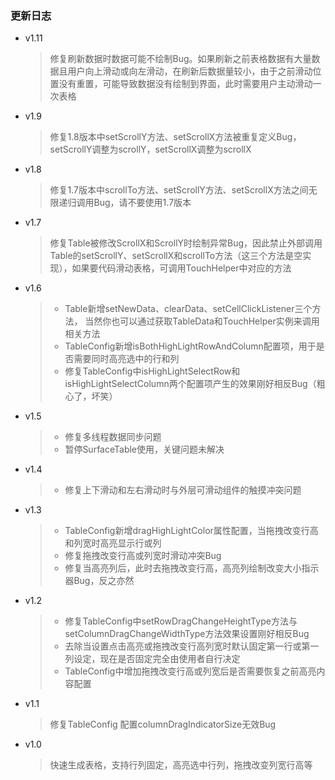 ### 更新日志
- v1.11
  > 修复刷新数据时数据可能不绘制Bug。如果刷新之前表格数据有大量数据且用户向上滑动或向左滑动，在刷新后数据量较小，由于之前滑动位置没有重置，可能导致数据没有绘制到界面，此时需要用户主动滑动一次表格

- v1.9
  > 修复1.8版本中setScrollY方法、setScrollX方法被重复定义Bug，setScrollY调整为scrollY，setScrollX调整为scrollX

- v1.8
  > 修复1.7版本中scrollTo方法、setScrollY方法、setScrollX方法之间无限递归调用Bug，请不要使用1.7版本

- v1.7
  > 修复Table被修改ScrollX和ScrollY时绘制异常Bug，因此禁止外部调用Table的setScrollY、setScrollX和scrollTo方法（这三个方法是空实现），如果要代码滑动表格，可调用TouchHelper中对应的方法

- v1.6
  > * Table新增setNewData、clearData、setCellClickListener三个方法，
 当然你也可以通过获取TableData和TouchHelper实例来调用相关方法
  > * TableConfig新增isBothHighLightRowAndColumn配置项，用于是否需要同时高亮选中的行和列
  > * 修复TableConfig中isHighLightSelectRow和isHighLightSelectColumn两个配置项产生的效果刚好相反Bug（粗心了，坏笑）

- v1.5
  > * 修复多线程数据同步问题
  > * 暂停SurfaceTable使用，关键问题未解决

- v1.4
  > * 修复上下滑动和左右滑动时与外层可滑动组件的触摸冲突问题

- v1.3
  > * TableConfig新增dragHighLightColor属性配置，当拖拽改变行高和列宽时高亮显示行或列
  > * 修复拖拽改变行高或列宽时滑动冲突Bug
  > * 修复当高亮列后，此时去拖拽改变行高，高亮列绘制改变大小指示器Bug，反之亦然

- v1.2
  > * 修复TableConfig中setRowDragChangeHeightType方法与setColumnDragChangeWidthType方法效果设置刚好相反Bug
  > * 去除当设置点击高亮或拖拽改变行高列宽时默认固定第一行或第一列设定，现在是否固定完全由使用者自行决定
  > * TableConfig中增加拖拽改变行高或列宽后是否需要恢复之前高亮内容配置

- v1.1
  > 修复TableConfig 配置columnDragIndicatorSize无效Bug

- v1.0
  > 快速生成表格，支持行列固定，高亮选中行列，拖拽改变列宽行高等

